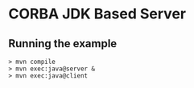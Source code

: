 # CORBA JDK Based Server

## Running the example

```
> mvn compile
> mvn exec:java@server &
> mvn exec:java@client
```
